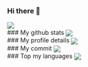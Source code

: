 ### Hi there 👋

<!--
**nuitfsdev/nuitfsdev** is a ✨ _special_ ✨ repository because its `README.md` (this file) appears on your GitHub profile.

Here are some ideas to get you started:

- 🔭 I’m currently working on ...
- 🌱 I’m currently learning ...
- 👯 I’m looking to collaborate on ...
- 🤔 I’m looking for help with ...
- 💬 Ask me about ...
- 📫 How to reach me: ...
- 😄 Pronouns: ...
- ⚡ Fun fact: ...
-->
 <img align="center" src="https://komarev.com/ghpvc/?username=nuitfsdev&style=plastic" />
<br>
### My github stats

  <img align="center" src="https://github-readme-stats.vercel.app/api?username=nuitfsdev&show_icons=true&theme=radical" />
<br>
### My profile details

 <img align="center" src="https://github-profile-summary-cards.vercel.app/api/cards/profile-details?username=nuitfsdev&theme=2077" />
<br>
### My commit

 <img align="center" src="http://github-profile-summary-cards.vercel.app/api/cards/productive-time?username=nuitfsdev&theme=2077&utcOffset=8" />
<br>
### Top my languages

  <img align="center" src="https://github-readme-stats.vercel.app/api/top-langs/?username=nuitfsdev&layout=compact&them=radical" />
<br>

